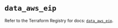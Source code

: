 # `data_aws_eip`

Refer to the Terraform Registry for docs: [`data_aws_eip`](https://registry.terraform.io/providers/hashicorp/aws/6.6.0/docs/data-sources/eip).
